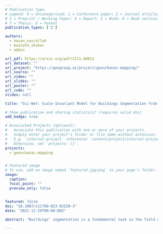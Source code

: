 ```yaml
---
# Publication type.
# Legend: 0 = Uncategorized; 1 = Conference paper; 2 = Journal article;
# 3 = Preprint / Working Paper; 4 = Report; 5 = Book; 6 = Book section;
# 7 = Thesis; 8 = Patent
publication_types: ['2']

authors:
  - hasan_nasrallah
  - mustafa_shukor
  - admin

url_pdf: https://arxiv.org/pdf/2111.06812
url_dataset: ""
url_project: "https://geogroup.ai/project/geourbanai-mapping/"
url_source: ""
url_video: ""
url_slides: ""
url_poster: ""
url_code: ""
slides: null

title: "Sci-Net: Scale-Invariant Model for Buildings Segmentation from Aerial Imagery"

# Show publication and sharing statistics? (requires valid doi)
add_badge: true

# Associated Projects (optional).
#   Associate this publication with one or more of your projects.
#   Simply enter your project's folder or file name without extension.
#   E.g. `internal-project` references `content/project/internal-project/index.md`.
#   Otherwise, set `projects: []`.
projects:
  - geourbanai-mapping


# Featured image
# To use, add an image named `featured.jpg/png` to your page's folder. 
image:
  caption:
  focal_point: ""
  preview_only: false
  
  
featured: false
doi: "10.1007/s11760-023-02520-3"
date: "2021-11-29T00:00:00Z"

abstract: "Buildings’ segmentation is a fundamental task in the field of earth observation and aerial imagery analysis. Most existing deep learning-based methods in the literature can be applied to a fixed or narrow-range spatial resolution imagery. In practical scenarios, users deal with a broad spectrum of image resolutions. Thus, a given aerial image often needs to be re-sampled to match the spatial resolution of the dataset used to train the deep learning model, which results in a degradation in segmentation performance. To overcome this challenge, we propose, in this manuscript, scale-invariant neural network (Sci-Net) architecture that segments buildings from wide-range spatial resolution aerial images. Specifically, our approach leverages UNet hierarchical representation and dense atrous spatial pyramid pooling to extract fine-grained multi-scale representations. Sci-Net significantly outperforms state-of-the-art models on the open cities AI and the multi-scale building datasets with a steady improvement margin across different spatial resolutions."

---
```


